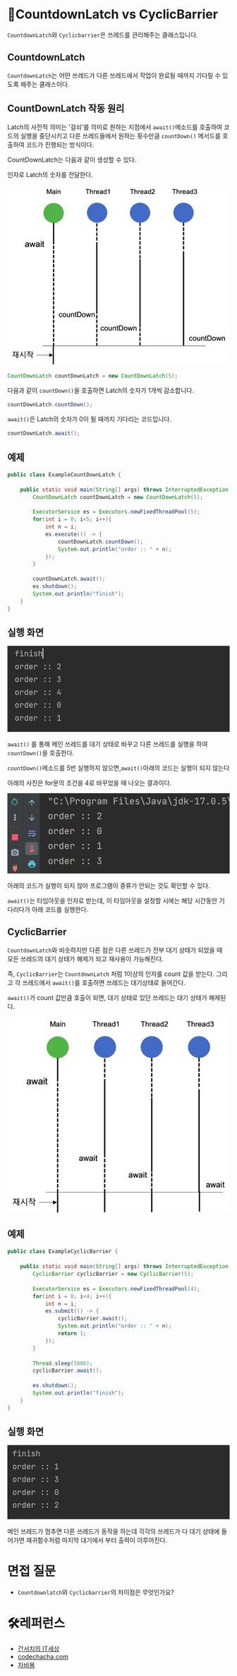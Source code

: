 # 🎈CountdownLatch vs CyclicBarrier

`CountdownLatch`와 `Cyclicbarrier`은 쓰레드를 관리해주는 클래스입니다.

## CountdownLatch

`CountdownLatch`는 어떤 쓰레드가 다른 쓰레드에서 작업이 완료될 때까지 기다릴 수 있도록 해주는 클래스이다.

## CountDownLatch 작동 원리

Latch의 사전적 의미는 '걸쇠'를 의미로 원하는 지점에서 `await()`메소드를 호출하여 코드의 실행을 중단시키고 다른 쓰레드들에서 원하는 횟수만큼 `countDown()` 메서드를 호출하여 코드가 진행되는 방식이다.

CountDownLatch는 다음과 같이 생성할 수 있다. 

인자로 Latch의 숫자를 전달한다.

![CountDownLatch](img/java_countdownlatch.png)

``` java
CountDownLatch countDownLatch = new CountDownLatch(5);
```

다음과 같이 `countDown()`을 호출하면 Latch의 숫자가 1개씩 감소합니다.
``` java
countDownLatch.countDown();
```

`await()`은 Latch의 숫자가 0이 될 때까지 기다리는 코드입니다.
``` java
countDownLatch.await();
```

## 예제
```java
public class ExampleCountDownLatch {

    public static void main(String[] args) throws InterruptedException {
        CountDownLatch countDownLatch = new CountDownLatch(5);

        ExecutorService es = Executors.newFixedThreadPool(5);
        for(int i = 0; i<5; i++){
            int n = i;
            es.execute(() -> {
                countDownLatch.countDown();
                System.out.println("order :: " + n);
            });
        }

        countDownLatch.await();
        es.shutdown();
        System.out.println("finish");
    }
}
```

## 실행 화면
![CountDownLatch 실행 화면](img/java_countdownlatch_result.PNG)

`await()` 를 통해 메인 쓰레드를 대기 상태로 바꾸고 다른 쓰레드를 실행을 하여 `countDown()`을 호출한다. 

`countDown()`메소드를 5번 실행하지 않으면,`await()`아래의 코드는 실행이 되지 않는다 

아래의 사진은 for문의 조건을 4로 바꾸었을 때 나오는 결과이다.

![CountDownLatch 실행 화면1](img/java_countdownlatch_result1.PNG)

아래의 코드가 실행이 되지 않아 프로그램이 종류가 안되는 것도 확인할 수 있다. 

`await()`는 타임아웃을 인자로 받는데, 이 타임아웃을 설정할 시에는 해당 시간동안 기다리다가 아래 코드를 실행한다.

## CyclicBarrier
`CountdownLatch`와 비슷하지만 다른 점은 다른 쓰레드가 전부 대기 상태가 되었을 때 모든 쓰레드의 대기 상태가 해제가 되고 재사용이 가능해진다.

즉, `CyclicBarrier`는 `CountdownLatch` 처럼 1이상의 인자를 count 값을 받는다. 그리고 각 쓰레드에서 `await()`를 호출하면 쓰레드는 대기상태로 들어간다.

`await()`가 count 값만큼 호출이 되면, 대기 상태로 있던 쓰레드는 대기 상태가 해제된다.

![CyclicBarrier](img/java_cyclicbarrier.png)

## 예제
```java
public class ExampleCyclicBarrier {

    public static void main(String[] args) throws InterruptedException, BrokenBarrierException {
        CyclicBarrier cyclicBarrier = new CyclicBarrier(5);

        ExecutorService es = Executors.newFixedThreadPool(4);
        for(int i = 0; i<4; i++){
            int n = i;
            es.submit(() -> {
                cyclicBarrier.await();
                System.out.println("order :: " + n);
                return 1;
            });
        }

        Thread.sleep(5000);
        cyclicBarrier.await();

        es.shutdown();
        System.out.println("finish");
    }
}
```

## 실행 화면
![CyclicBarrier 실행 화면](img/java_cyclicbarrier_result.PNG)

메인 쓰레드가 멈추면 다른 쓰레드가 동작을 하는데 각각의 쓰레드가 다 대기 상태에 들어가면 재귀함수처럼 마지막 대기에서 부터 출력이 이루어진다.

# 면접 질문
- `Countdownlatch`와 `Cyclicbarrier`의 차이점은 무엇인가요?

# 🛠레퍼런스
- [간서치의 IT세상](https://younghwannam.blogspot.com/2019/12/java-countdownlatch-cyclicbarrier-phaser.html)
- [codechacha.com](https://codechacha.com/ko/java-countdownlatch/)
- [자바봄](https://javabom.tistory.com/35)